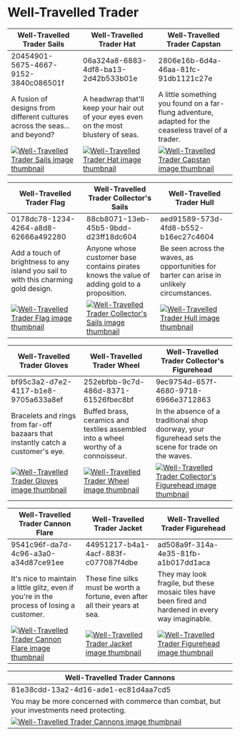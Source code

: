 # Well-Travelled Trader

| Well-Travelled Trader Sails | Well-Travelled Trader Hat | Well-Travelled Trader Capstan |
| --------------------------- | ------------------------- | ----------------------------- |
| 20454901-5675-4667-9152-3840c086501f | 06a324a8-6883-4df8-ba13-2d42b533b01e | 2806e16b-6d4a-46aa-81fc-91db1121c27e |
| A fusion of designs from different cultures across the seas... and beyond? | A headwrap that'll keep your hair out of your eyes even on the most blustery of seas. | A little something you found on a far-flung adventure, adapted for the ceaseless travel of a trader. |
| [![Well-Travelled Trader Sails image thumbnail](https://seaofthieves.wiki.gg/images/2/29/Well-Travelled_Trader_Sails.png)](https://seaofthieves.wiki.gg/wiki/Well-Travelled_Trader_Sails) | [![Well-Travelled Trader Hat image thumbnail](https://seaofthieves.wiki.gg/images/5/50/Well-Travelled_Trader_Hat.png)](https://seaofthieves.wiki.gg/wiki/Well-Travelled_Trader_Hat) | [![Well-Travelled Trader Capstan image thumbnail](https://seaofthieves.wiki.gg/images/7/70/Well-Travelled_Trader_Capstan.png)](https://seaofthieves.wiki.gg/wiki/Well-Travelled_Trader_Capstan) |

| Well-Travelled Trader Flag | Well-Travelled Trader Collector's Sails | Well-Travelled Trader Hull |
| -------------------------- | --------------------------------------- | -------------------------- |
| 0178dc78-1234-4264-a8d8-62666a492280 | 88cb8071-13eb-45b5-9bdd-d23ff18dc604 | aed91589-573d-4fd8-b552-b16ec27c4604 |
| Add a touch of brightness to any island you sail to with this charming gold design. | Anyone whose customer base contains pirates knows the value of adding gold to a proposition. | Be seen across the waves, as opportunities for barter can arise in unlikely circumstances. |
| [![Well-Travelled Trader Flag image thumbnail](https://seaofthieves.wiki.gg/images/e/e2/Well-Travelled_Trader_Flag.png)](https://seaofthieves.wiki.gg/wiki/Well-Travelled_Trader_Flag) | [![Well-Travelled Trader Collector's Sails image thumbnail](https://seaofthieves.wiki.gg/images/1/10/Well-Travelled_Trader_Collector%27s_Sails.png)](https://seaofthieves.wiki.gg/wiki/Well-Travelled_Trader_Collector's_Sails) | [![Well-Travelled Trader Hull image thumbnail](https://seaofthieves.wiki.gg/images/a/a8/Well-Travelled_Trader_Hull.png)](https://seaofthieves.wiki.gg/wiki/Well-Travelled_Trader_Hull) |

| Well-Travelled Trader Gloves | Well-Travelled Trader Wheel | Well-Travelled Trader Collector's Figurehead |
| ---------------------------- | --------------------------- | -------------------------------------------- |
| bf95c3a2-d7e2-4117-b1e8-9705a633a8ef | 252ebfbb-9c7d-486d-8371-61526fbec8bf | 9ec9754d-657f-4680-9718-6966e3712863 |
| Bracelets and rings from far-off bazaars that instantly catch a customer's eye. | Buffed brass, ceramics and textiles assembled into a wheel worthy of a connoisseur. | In the absence of a traditional shop doorway, your figurehead sets the scene for trade on the waves. |
| [![Well-Travelled Trader Gloves image thumbnail](https://seaofthieves.wiki.gg/images/7/7c/Well-Travelled_Trader_Gloves.png)](https://seaofthieves.wiki.gg/wiki/Well-Travelled_Trader_Gloves) | [![Well-Travelled Trader Wheel image thumbnail](https://seaofthieves.wiki.gg/images/2/28/Well-Travelled_Trader_Wheel.png)](https://seaofthieves.wiki.gg/wiki/Well-Travelled_Trader_Wheel) | [![Well-Travelled Trader Collector's Figurehead image thumbnail](https://seaofthieves.wiki.gg/images/f/fe/Well-Travelled_Trader_Collector%27s_Figurehead.png)](https://seaofthieves.wiki.gg/wiki/Well-Travelled_Trader_Collector's_Figurehead) |

| Well-Travelled Trader Cannon Flare | Well-Travelled Trader Jacket | Well-Travelled Trader Figurehead |
| ---------------------------------- | ---------------------------- | -------------------------------- |
| 9541c96f-da7d-4c96-a3a0-a34d87ce91ee | 44951217-b4a1-4acf-883f-c077087f4dbe | ad508a9f-314a-4e35-81fb-a1b017dd1aca |
| It's nice to maintain a little glitz, even if you're in the process of losing a customer. | These fine silks must be worth a fortune, even after all their years at sea. | They may look fragile, but these mosaic tiles have been fired and hardened in every way imaginable. |
| [![Well-Travelled Trader Cannon Flare image thumbnail](https://seaofthieves.wiki.gg/images/b/b0/Well-Travelled_Trader_Cannon_Flare.png)](https://seaofthieves.wiki.gg/wiki/Well-Travelled_Trader_Cannon_Flare) | [![Well-Travelled Trader Jacket image thumbnail](https://seaofthieves.wiki.gg/images/6/69/Well-Travelled_Trader_Jacket.png)](https://seaofthieves.wiki.gg/wiki/Well-Travelled_Trader_Jacket) | [![Well-Travelled Trader Figurehead image thumbnail](https://seaofthieves.wiki.gg/images/0/01/Well-Travelled_Trader_Figurehead.png)](https://seaofthieves.wiki.gg/wiki/Well-Travelled_Trader_Figurehead) |

| Well-Travelled Trader Cannons |
| ----------------------------- |
| 81e38cdd-13a2-4d16-ade1-ec81d4aa7cd5 |
| You may be more concerned with commerce than combat, but your investments need protecting. |
| [![Well-Travelled Trader Cannons image thumbnail](https://seaofthieves.wiki.gg/images/2/2b/Well-Travelled_Trader_Cannons.png)](https://seaofthieves.wiki.gg/wiki/Well-Travelled_Trader_Cannons) |
